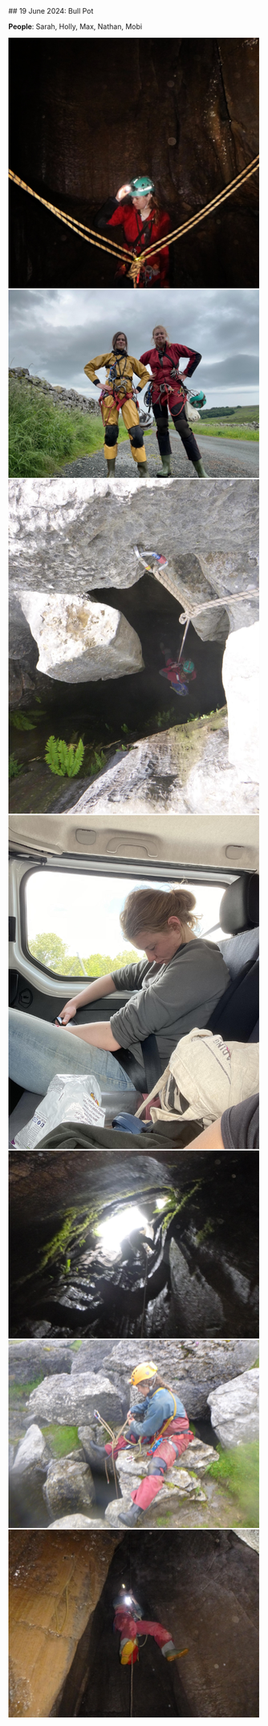 <link rel="stylesheet" href="styles.css">
## 19 June 2024: Bull Pot

**People**: Sarah, Holly, Max, Nathan, Mobi

<img src="images/bull1.jpg" alt="Description" width="500">
<img src="images/bull2.jpeg" alt="Description" width="500">
<img src="images/bull3.jpeg" alt="Description" width="500">
<img src="images/1733449617089.jpeg" alt="Description" width="500">
<img src="images/1733449617136.jpeg" alt="Description" width="500">
<img src="images/1733449617158.jpeg" alt="Description" width="500">
<img src="images/1733449617181.jpeg" alt="Description" width="500">
